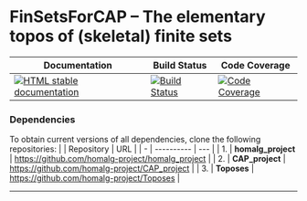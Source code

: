 <!-- BEGIN HEADER -->
# FinSetsForCAP – The elementary topos of (skeletal) finite sets

| Documentation | Build Status | Code Coverage |
| ------------- | ------------ | ------------- |
| [![HTML stable documentation][docs-img]][docs-url] | [![Build Status][tests-img]][tests-url] | [![Code Coverage][codecov-img]][codecov-url] |

### Dependencies

To obtain current versions of all dependencies, clone the following repositories:
|   | Repository | URL |
| - | ---------- | --- |
| 1. | **homalg_project** | https://github.com/homalg-project/homalg_project |
| 2. | **CAP_project** | https://github.com/homalg-project/CAP_project |
| 3. | **Toposes** | https://github.com/homalg-project/Toposes |

---

<!-- END HEADER -->

<!-- BEGIN FOOTER -->
[docs-img]: https://img.shields.io/badge/HTML-stable-blue.svg
[docs-url]: https://homalg-project.github.io/FinSetsForCAP/doc/chap0_mj.html

[tests-img]: https://github.com/homalg-project/FinSetsForCAP/workflows/Tests/badge.svg?branch=master
[tests-url]: https://github.com/homalg-project/FinSetsForCAP/actions?query=workflow%3ATests+branch%3Amaster

[codecov-img]: https://codecov.io/gh/homalg-project/FinSetsForCAP/branch/master/graph/badge.svg
[codecov-url]: https://codecov.io/gh/homalg-project/FinSetsForCAP
<!-- END FOOTER -->
